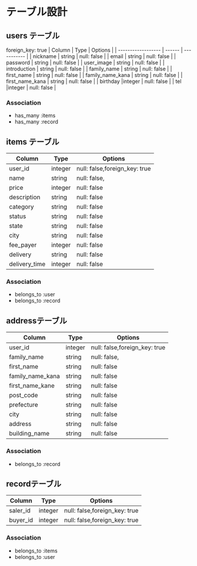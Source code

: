 # テーブル設計

## users テーブル
foreign_key: true
| Column             | Type   | Options     |
| ------------------ | ------ | ----------- |
| nickname           | string | null: false |
| email              | string | null: false |
| password           | string | null: false |
| user_image         | string | null: false |
| introduction       | string | null: false |
| family_name        | string | null: false |
| first_name         | string | null: false |
| family_name_kana   | string | null: false |
| first_name_kana    | string | null: false |
| birthday           |integer | null: false |
| tel                |integer | null: false |


### Association

- has_many :items
- has_many :record

## items テーブル
| Column             | Type      | Options                      |
| ------------------ | ------    | -----------------------------|
| user_id            | integer   | null: false,foreign_key: true|
| name               | string    | null: false,                 |
| price              | integer   | null: false                  |
| description        | string    | null: false                  |
| category           | string    | null: false                  |
| status             | string    | null: false                  |
| state              | string    | null: false                  |
| city               | string    | null: false                  |
| fee_payer          | integer   | null: false                  |
| delivery           | string    | null: false                  |
| delivery_time      | integer   | null: false                  |

### Association

- belongs_to :user
- belongs_to :record


## addressテーブル
| Column             | Type      | Options                      |
| ------------------ | ------    | -----------------------------|
| user_id            | integer   | null: false,foreign_key: true|
| family_name        | string    | null: false,                 |
| first_name         | string    | null: false                  |
| family_name_kana   | string    | null: false                  |
| first_name_kane    | string    | null: false                  |
| post_code          | string    | null: false                  |
| prefecture         | string    | null: false                  |
| city               | string    | null: false                  |
| address            | string    | null: false                  |
| building_name      | string    | null: false                  |


### Association

- belongs_to :record

## recordテーブル
| Column             | Type      | Options                      |
| ------------------ | ------    | -----------------------------|
| saler_id           | integer   | null: false,foreign_key: true|
| buyer_id           | integer   | null: false,foreign_key: true|

### Association
- belongs_to :items 
- belongs_to :user
